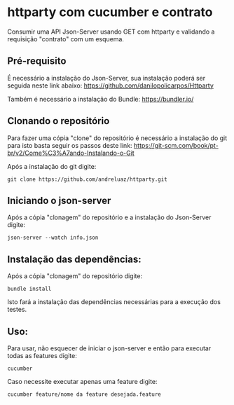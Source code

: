 # httparty com cucumber e contrato
Consumir uma API Json-Server usando GET com httparty e validando a requisição "contrato" com um esquema.

## Pré-requisito

É necessário a instalação do Json-Server, sua instalação poderá ser seguida neste link abaixo:
https://github.com/danilopolicarpos/Httparty

Também é necessário a instalação do Bundle:
https://bundler.io/

## Clonando o repositório

Para fazer uma cópia "clone" do repositório é necessário a instalação do git para isto basta seguir os passos deste link:
https://git-scm.com/book/pt-br/v2/Come%C3%A7ando-Instalando-o-Git

Após a instalação do git digite:
```
git clone https://github.com/andreluaz/httparty.git
```
## Iniciando o json-server

Após a cópia "clonagem" do repositório e a instalação do Json-Server digite:
```
json-server --watch info.json
```

## Instalação das dependências:

Após a cópia "clonagem" do repositório digite:
```
bundle install
```

Isto fará a instalação das dependências necessárias para a execução dos testes.

## Uso:

Para usar, não esquecer de iniciar o json-server e então para executar todas as features digite:

```
cucumber
```

Caso necessite executar apenas uma feature digite:

```
cucumber feature/nome da feature desejada.feature
```

